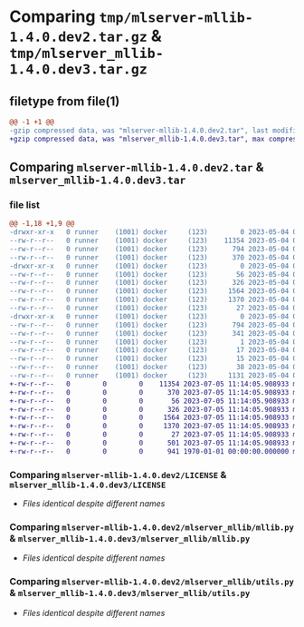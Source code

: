 # Comparing `tmp/mlserver-mllib-1.4.0.dev2.tar.gz` & `tmp/mlserver_mllib-1.4.0.dev3.tar.gz`

## filetype from file(1)

```diff
@@ -1 +1 @@
-gzip compressed data, was "mlserver-mllib-1.4.0.dev2.tar", last modified: Thu May  4 09:30:35 2023, max compression
+gzip compressed data, was "mlserver_mllib-1.4.0.dev3.tar", max compression
```

## Comparing `mlserver-mllib-1.4.0.dev2.tar` & `mlserver_mllib-1.4.0.dev3.tar`

### file list

```diff
@@ -1,18 +1,9 @@
-drwxr-xr-x   0 runner    (1001) docker     (123)        0 2023-05-04 09:30:35.714868 mlserver-mllib-1.4.0.dev2/
--rw-r--r--   0 runner    (1001) docker     (123)    11354 2023-05-04 09:29:57.000000 mlserver-mllib-1.4.0.dev2/LICENSE
--rw-r--r--   0 runner    (1001) docker     (123)      794 2023-05-04 09:30:35.714868 mlserver-mllib-1.4.0.dev2/PKG-INFO
--rw-r--r--   0 runner    (1001) docker     (123)      370 2023-05-04 09:29:57.000000 mlserver-mllib-1.4.0.dev2/README.md
-drwxr-xr-x   0 runner    (1001) docker     (123)        0 2023-05-04 09:30:35.710868 mlserver-mllib-1.4.0.dev2/mlserver_mllib/
--rw-r--r--   0 runner    (1001) docker     (123)       56 2023-05-04 09:29:57.000000 mlserver-mllib-1.4.0.dev2/mlserver_mllib/__init__.py
--rw-r--r--   0 runner    (1001) docker     (123)      326 2023-05-04 09:29:57.000000 mlserver-mllib-1.4.0.dev2/mlserver_mllib/errors.py
--rw-r--r--   0 runner    (1001) docker     (123)     1564 2023-05-04 09:29:57.000000 mlserver-mllib-1.4.0.dev2/mlserver_mllib/mllib.py
--rw-r--r--   0 runner    (1001) docker     (123)     1370 2023-05-04 09:29:57.000000 mlserver-mllib-1.4.0.dev2/mlserver_mllib/utils.py
--rw-r--r--   0 runner    (1001) docker     (123)       27 2023-05-04 09:29:57.000000 mlserver-mllib-1.4.0.dev2/mlserver_mllib/version.py
-drwxr-xr-x   0 runner    (1001) docker     (123)        0 2023-05-04 09:30:35.714868 mlserver-mllib-1.4.0.dev2/mlserver_mllib.egg-info/
--rw-r--r--   0 runner    (1001) docker     (123)      794 2023-05-04 09:30:35.000000 mlserver-mllib-1.4.0.dev2/mlserver_mllib.egg-info/PKG-INFO
--rw-r--r--   0 runner    (1001) docker     (123)      341 2023-05-04 09:30:35.000000 mlserver-mllib-1.4.0.dev2/mlserver_mllib.egg-info/SOURCES.txt
--rw-r--r--   0 runner    (1001) docker     (123)        1 2023-05-04 09:30:35.000000 mlserver-mllib-1.4.0.dev2/mlserver_mllib.egg-info/dependency_links.txt
--rw-r--r--   0 runner    (1001) docker     (123)       17 2023-05-04 09:30:35.000000 mlserver-mllib-1.4.0.dev2/mlserver_mllib.egg-info/requires.txt
--rw-r--r--   0 runner    (1001) docker     (123)       15 2023-05-04 09:30:35.000000 mlserver-mllib-1.4.0.dev2/mlserver_mllib.egg-info/top_level.txt
--rw-r--r--   0 runner    (1001) docker     (123)       38 2023-05-04 09:30:35.714868 mlserver-mllib-1.4.0.dev2/setup.cfg
--rw-r--r--   0 runner    (1001) docker     (123)     1131 2023-05-04 09:29:57.000000 mlserver-mllib-1.4.0.dev2/setup.py
+-rw-r--r--   0        0        0    11354 2023-07-05 11:14:05.908933 mlserver_mllib-1.4.0.dev3/LICENSE
+-rw-r--r--   0        0        0      370 2023-07-05 11:14:05.908933 mlserver_mllib-1.4.0.dev3/README.md
+-rw-r--r--   0        0        0       56 2023-07-05 11:14:05.908933 mlserver_mllib-1.4.0.dev3/mlserver_mllib/__init__.py
+-rw-r--r--   0        0        0      326 2023-07-05 11:14:05.908933 mlserver_mllib-1.4.0.dev3/mlserver_mllib/errors.py
+-rw-r--r--   0        0        0     1564 2023-07-05 11:14:05.908933 mlserver_mllib-1.4.0.dev3/mlserver_mllib/mllib.py
+-rw-r--r--   0        0        0     1370 2023-07-05 11:14:05.908933 mlserver_mllib-1.4.0.dev3/mlserver_mllib/utils.py
+-rw-r--r--   0        0        0       27 2023-07-05 11:14:05.908933 mlserver_mllib-1.4.0.dev3/mlserver_mllib/version.py
+-rw-r--r--   0        0        0      501 2023-07-05 11:14:05.908933 mlserver_mllib-1.4.0.dev3/pyproject.toml
+-rw-r--r--   0        0        0      941 1970-01-01 00:00:00.000000 mlserver_mllib-1.4.0.dev3/PKG-INFO
```

### Comparing `mlserver-mllib-1.4.0.dev2/LICENSE` & `mlserver_mllib-1.4.0.dev3/LICENSE`

 * *Files identical despite different names*

### Comparing `mlserver-mllib-1.4.0.dev2/mlserver_mllib/mllib.py` & `mlserver_mllib-1.4.0.dev3/mlserver_mllib/mllib.py`

 * *Files identical despite different names*

### Comparing `mlserver-mllib-1.4.0.dev2/mlserver_mllib/utils.py` & `mlserver_mllib-1.4.0.dev3/mlserver_mllib/utils.py`

 * *Files identical despite different names*

